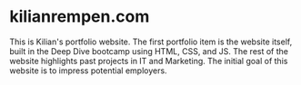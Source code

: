 # kilianrempen.com

This is Kilian's portfolio website. The first portfolio item is the website itself, built in the Deep Dive bootcamp using HTML, CSS, and JS. The rest of the website highlights past projects in IT and Marketing. The initial goal of this website is to impress potential employers.